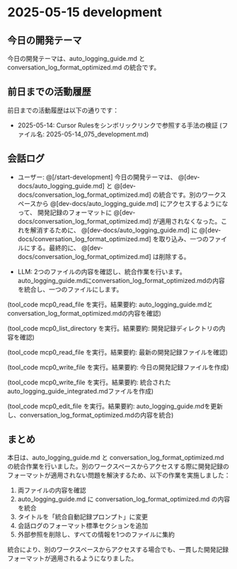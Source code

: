 # 2025-05-15 development

## 今日の開発テーマ

今日の開発テーマは、auto_logging_guide.md と conversation_log_format_optimized.md の統合です。

## 前日までの活動履歴

前日までの活動履歴は以下の通りです：

* 2025-05-14: Cursor Rulesをシンボリックリンクで参照する手法の検証 (ファイル名: 2025-05-14_075_development.md)

## 会話ログ

- ユーザー: @[/start-development] 今日の開発テーマは、 @[dev-docs/auto_logging_guide.md]  と @[dev-docs/conversation_log_format_optimized.md] の統合です。別のワークスペースから @[dev-docs/auto_logging_guide.md]  にアクセスするようになって、 開発記録のフォーマットに @[dev-docs/conversation_log_format_optimized.md]  が適用されなくなった。これを解消するために、 @[dev-docs/auto_logging_guide.md]  に @[dev-docs/conversation_log_format_optimized.md]  を取り込み、一つのファイルにする。最終的に、 @[dev-docs/conversation_log_format_optimized.md]  は削除する。

- LLM: 2つのファイルの内容を確認し、統合作業を行います。auto_logging_guide.mdにconversation_log_format_optimized.mdの内容を統合し、一つのファイルにします。

(tool_code mcp0_read_file を実行。結果要約: auto_logging_guide.mdとconversation_log_format_optimized.mdの内容を確認)

(tool_code mcp0_list_directory を実行。結果要約: 開発記録ディレクトリの内容を確認)

(tool_code mcp0_read_file を実行。結果要約: 最新の開発記録ファイルを確認)

(tool_code mcp0_write_file を実行。結果要約: 今日の開発記録ファイルを作成)

(tool_code mcp0_write_file を実行。結果要約: 統合されたauto_logging_guide_integrated.mdファイルを作成)

(tool_code mcp0_edit_file を実行。結果要約: auto_logging_guide.mdを更新し、conversation_log_format_optimized.mdの内容を統合)

## まとめ

本日は、auto_logging_guide.md と conversation_log_format_optimized.md の統合作業を行いました。別のワークスペースからアクセスする際に開発記録のフォーマットが適用されない問題を解決するため、以下の作業を実施しました：

1. 両ファイルの内容を確認
2. auto_logging_guide.md に conversation_log_format_optimized.md の内容を統合
3. タイトルを「統合自動記録プロンプト」に変更
4. 会話ログのフォーマット標準セクションを追加
5. 外部参照を削除し、すべての情報を1つのファイルに集約

統合により、別のワークスペースからアクセスする場合でも、一貫した開発記録フォーマットが適用されるようになりました。